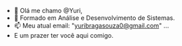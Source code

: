 - 👋 Olá me chamo @Yuri,
- 🌱  Formado em Análise e Desenvolvimento de Sistemas.
- 📫 Meu atual email: "yuribragasouza0@gmail.com" ...
- E um prazer ter você aqui comigo.
